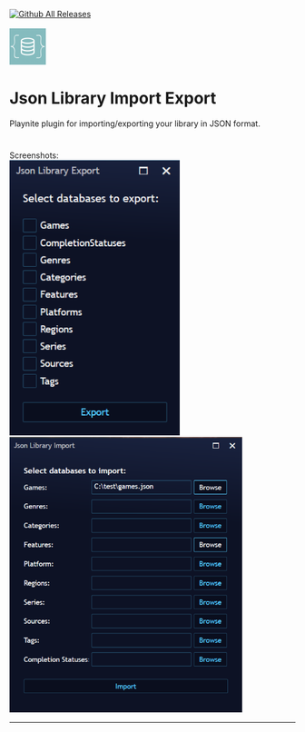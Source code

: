 [![Github All Releases](https://img.shields.io/github/downloads/sokolinthesky/JsonLibraryImportExport/total.svg)]()<br><br>
<img src="icon.png" width="64" height="64"></img>
# Json Library Import Export 
Playnite plugin for importing/exporting your library in JSON format. <br>
#
Screenshots:<br>
<img src="/screenshots/export.png" width="300">
<img src="/screenshots/import.png" width="410">

-----------------------------------------------------------------------------
